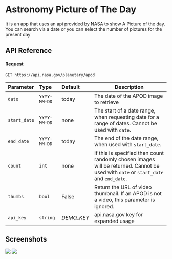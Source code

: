 
# Astronomy Picture of The Day

It is an app that uses an api provided by NASA to show A Picture of the day.
You can search via a date or you can select the number of pictures for the present day



## API Reference

#### Request

```http
GET https://api.nasa.gov/planetary/apod

```

| Parameter | Type     | Default                | Description|
| :-------- | :------- | :----------------------|------------|
| `date` | `YYYY-MM-DD` | today |The date of the APOD image to retrieve|
|`start_date`|`YYYY-MM-DD`|none|The start of a date range, when requesting date for a range of dates. Cannot be used with `date`.|
|`end_date`|`YYYY-MM-DD`|today|The end of the date range, when used with `start_date`.|
|`count`|`int`|none|If this is specified then count randomly chosen images will be returned. Cannot be used with `date` or `start_date` and `end_date`.|
|`thumbs`|`bool`|False|Return the URL of video thumbnail. If an APOD is not a video, this parameter is ignored.|
|`api_key`|`string`|*DEMO_KEY*|	api.nasa.gov key for expanded usage|






## Screenshots

![](https://user-images.githubusercontent.com/90124241/179388356-05513bc3-c57d-4865-bb3b-015c45a78ac4.jpeg)
![](https://user-images.githubusercontent.com/90124241/179388468-267b1029-140b-44cd-ad2e-fd6684a75848.jpeg)



